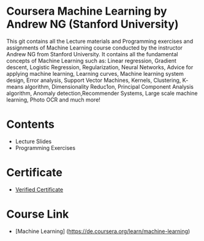 # Coursera Machine Learning by Andrew NG (Stanford University)

This git contains all the Lecture materials and Programming exercises and assignments of Machine Learning course conducted by the instructor Andrew NG from Stanford University. It contains all the fundamental concepts of Machine Learning such as: Linear regression, Gradient descent, Logistic Regression, Regularization, Neural Networks, Advice for applying machine learning, Learning curves, Machine learning system design, Error analysis, Support Vector Machines, Kernels, Clustering, K‐means algorithm, Dimensionality Reduc1on, Principal Component Analysis algorithm, Anomaly detection,Recommender Systems, Large scale machine learning, Photo OCR and much more!

# Contents

- Lecture Slides
- Programming Exercises

# Certificate

- [Verified Certificate](https://coursera.org/share/b1152778bf8f33badb604c964210cb2d)

# Course Link

- [Machine Learning] (https://de.coursera.org/learn/machine-learning)
